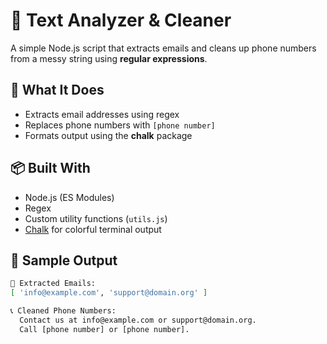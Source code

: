 # 🧼 Text Analyzer & Cleaner

A simple Node.js script that extracts emails and cleans up phone numbers from a messy string using **regular expressions**.

## 🔧 What It Does

- Extracts email addresses using regex
- Replaces phone numbers with `[phone number]`
- Formats output using the **chalk** package

## 📦 Built With

- Node.js (ES Modules)
- Regex
- Custom utility functions (`utils.js`)
- [Chalk](https://www.npmjs.com/package/chalk) for colorful terminal output

## 🧪 Sample Output

```bash
📧 Extracted Emails:
[ 'info@example.com', 'support@domain.org' ]

📞 Cleaned Phone Numbers:
  Contact us at info@example.com or support@domain.org.
  Call [phone number] or [phone number].
